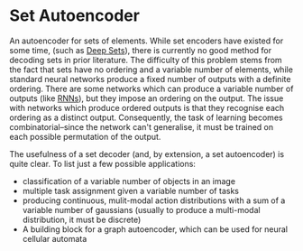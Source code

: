 # Set Autoencoder

An autoencoder for sets of elements. 
While set encoders have existed for some time, (such as [Deep Sets](https://arxiv.org/abs/1703.06114)), 
there is currently no good method for decoding sets in prior literature. The difficulty of this problem
stems from the fact that sets have no ordering and a variable number of elements, while standard neural networks
produce a fixed number of outputs with a definite ordering. There are some networks which can produce a variable number
of outputs (like [RNNs](https://en.wikipedia.org/wiki/Recurrent_neural_network)), but they impose an ordering on the output.
The issue with networks which produce ordered outputs is that they recognise each ordering as a distinct output. Consequently,
the task of learning becomes combinatorial–since the network can't generalise, it must be trained on each possible permutation
of the output.

The usefulness of a set decoder (and, by extension, a set autoencoder) is quite clear. To list just a few possible applications:
- classification of a variable number of objects in an image
- multiple task assignment given a variable number of tasks
- producing continuous, mulit-modal action distributions with a sum of a variable number of gaussians (usually to produce a multi-modal distribution, it must be discrete)
- A building block for a graph autoencoder, which can be used for neural cellular automata

